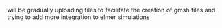 will be gradually uploading files to facilitate the creation of gmsh files and trying to add more integration to elmer simulations
